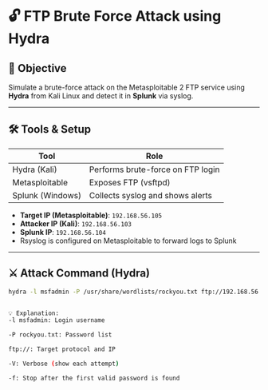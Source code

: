 # 🔓 FTP Brute Force Attack using Hydra

## 🎯 Objective
Simulate a brute-force attack on the Metasploitable 2 FTP service using **Hydra** from Kali Linux and detect it in **Splunk** via syslog.

---

## 🛠️ Tools & Setup

| Tool           | Role                              |
|----------------|-----------------------------------|
| Hydra (Kali)   | Performs brute-force on FTP login |
| Metasploitable | Exposes FTP (vsftpd)              |
| Splunk (Windows)| Collects syslog and shows alerts  |

- **Target IP (Metasploitable)**: `192.168.56.105`
- **Attacker IP (Kali)**: `192.168.56.103`
- **Splunk IP**: `192.168.56.104`
- Rsyslog is configured on Metasploitable to forward logs to Splunk

---

## ⚔️ Attack Command (Hydra)

```bash
hydra -l msfadmin -P /usr/share/wordlists/rockyou.txt ftp://192.168.56.105 -V -f


💡 Explanation:
-l msfadmin: Login username

-P rockyou.txt: Password list

ftp://: Target protocol and IP

-V: Verbose (show each attempt)

-f: Stop after the first valid password is found


